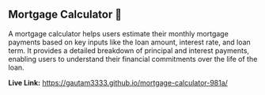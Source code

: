 ## Mortgage Calculator 🧮

A mortgage calculator helps users estimate their monthly mortgage payments based on key inputs like the loan amount, interest rate, and loan term. It provides a detailed breakdown of principal and interest payments, enabling users to understand their financial commitments over the life of the loan.

**Live Link:** <https://gautam3333.github.io/mortgage-calculator-981a/>
